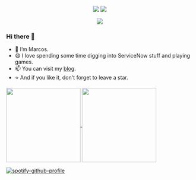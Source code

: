 <p align="center">
<a title="hits" target="_blank" href="https://github.com/mvkassak/mvkassak"><img src="https://hits.b3log.org/mvkassak/mvkassak.svg" ></a>
<a title="github" target="_blank" href="https://github.com/mvkassak"><img src="https://img.shields.io/badge/dynamic/json?label=GitHub&suffix=%20followers&query=%24.data.totalSubs&url=https%3A%2F%2Fapi.spencerwoo.com%2Fsubstats%2F%3Fsource%3Dgithub%26queryKey%3Dmvkassak&labelColor=282c34&color=353940&logo=github&longCache=true" ></a>

<p align="center">
  <img src="https://github-profile-trophy.vercel.app/?username=ryo-ma&theme=onedark&row=2&column=3">
</p>

### Hi there 👋
- 🔭 I’m Marcos.
- 😄 I love spending some time digging into ServiceNow stuff and playing games.
- 📫 You can visit my [blog](https://request.do).
- ⭐ And if you like it, don't forget to leave a star.

<p>
  
<a href="https://github.com/mvkassak/github-readme-stats">
  <img height=200 align="center" src="https://github-readme-stats.vercel.app/api?username=mvkassak&rank_icon=github" />
</a>
<a href="https://github.com/mvkassak/convoychat">
  <img height=200 align="center" src="https://github-readme-stats.vercel.app/api/top-langs?username=mvkassak&layout=compact&langs_count=8&card_width=320" />
</a>

[![spotify-github-profile](https://spotify-github-profile.vercel.app/api/view?uid=mvkassak&cover_image=true&theme=default&show_offline=false&background_color=121212&interchange=true&bar_color_cover=true)](https://github.com/kittinan/spotify-github-profile)  


  


